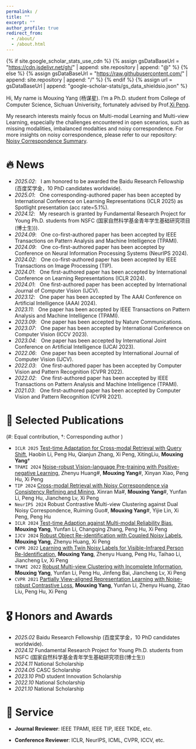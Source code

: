 ```yaml
---
permalink: /
title: ""
excerpt: ""
author_profile: true
redirect_from: 
  - /about/
  - /about.html
---
```


{% if site.google_scholar_stats_use_cdn %}
{% assign gsDataBaseUrl = "https://cdn.jsdelivr.net/gh/" | append: site.repository | append: "@" %}
{% else %}
{% assign gsDataBaseUrl = "https://raw.githubusercontent.com/" | append: site.repository | append: "/" %}
{% endif %}
{% assign url = gsDataBaseUrl | append: "google-scholar-stats/gs_data_shieldsio.json" %}

<span class='anchor' id='about-me'></span>

Hi, My name is Mouxing Yang (杨谋星). I’m a Ph.D. student from College of Computer Science, Sichuan Univerisity, fortunately advised by Prof.[Xi Peng](http://pengxi.me).

My research interests mainly focus on Multi-modal Learning and Multi-view Learning, especially the challenges encountered in open scenarios, such as missing modalities, imbalanced modalties and noisy correspondence. For more insights on noisy correspondence, please refer to our repository: [Noisy Correspondence Summary](https://github.com/XLearning-SCU/Awesome-Noisy-Correspondence).


# 🔥 News
<!-- - *2022.02*: &nbsp;🎉🎉 Lorem ipsum dolor sit amet, consectetur adipiscing elit. Vivamus ornare aliquet ipsum, ac tempus justo dapibus sit amet.  -->

- *2025.02*: &nbsp; I am honored to be awarded the Baidu Research Fellowship (百度奖学金，10 PhD candidates worldwide).
- *2025.01*: &nbsp; One corresponding-authored paper has been accepted by International Conference on Learning Representations (ICLR 2025) as Spotlight presentation (acc rate=5.1%).
- *2024.12*: &nbsp; My research is granted by Fundamental Research Project for Young Ph.D. students from NSFC (国家自然科学基金青年学生基础研究项目(博士生))).
- *2024.09*: &nbsp; One co-first-authored paper has been accepted by IEEE Transactions on Pattern Analysis and Machine Intelligence (TPAMI).
- *2024.09*: &nbsp; One co-first-authored paper has been accepted by Conference on Neural Information Processing Systems (NeurIPS 2024).
- *2024.02*: &nbsp; One co-first-authored paper has been accepted by IEEE Transactions on Image Processing (TIP).
- *2024.01*: &nbsp; One first-authored paper has been accepted by International Conference on Learning Representations (ICLR 2024).
- *2024.01*: &nbsp; One first-authored paper has been accepted by International Journal of Computer Vision (IJCV).
- *2023.12*: &nbsp; One paper has been accepted by The AAAI Conference on Artificial Intelligence (AAAI 2024).
- *2023.11*: &nbsp; One paper has been accepted by IEEE Transactions on Pattern Analysis and Machine Intelligence (TPAMI).
- *2023.09*: &nbsp; One paper has been accepted by Nature Communications.
- *2023.07*: &nbsp; One paper has been accepted by International Conference on Computer Vision (ICCV 2023).
- *2023.04*: &nbsp; One paper has been accepted by International Joint Conference on Artificial Intelligence (IJCAI 2023).
- *2022.06*: &nbsp; One paper has been accepted by International Journal of Computer Vision (IJCV).
- *2022.03*: &nbsp; One first-authored paper has been accepted by Computer Vision and Pattern Recognition (CVPR 2022).
- *2022.02*: &nbsp; One first-authored paper has been accepted by IEEE Transactions on Pattern Analysis and Machine Intelligence (TPAMI).
- *2021.03*: &nbsp; One first-authored paper has been accepted by Computer Vision and Pattern Recognition (CVPR 2021).

# 📝 Selected Publications 

(#: Equal contribution, &dagger;: Corresponding author )

- `ICLR 2025` [Test-time Adaptation for Cross-modal Retrieval with Query Shift](https://openreview.net/pdf?id=BmG88rONaU), Haobin Li, Peng Hu, Qianjun Zhang, Xi Peng, XitingLiu, **Mouxing Yang**&dagger; 
- `TPAMI 2024` [Noise-robust Vision-language Pre-training with Positive-negative Learning](https://ieeexplore.ieee.org/abstract/document/10684058), Zhenyu Huang#, **Mouxing Yang**#, Xinyan Xiao, Peng Hu, Xi Peng
- `TIP 2024` [Cross-modal Retrieval with Noisy Correspondence via Consistency Refining and Mining](http://pengxi.me/wp-content/uploads/2024/03/pengxime-online.pdf), Xinran Ma#, **Mouxing Yang**#, Yunfan Li, Peng Hu, Jiancheng Lv, Xi Peng
- `NeurIPS 2024` Robust Contrastive Multi-view Clustering against Dual Noisy Correspondence, Ruiming Guo#, **Mouxing Yang**#, Yijie Lin, Xi Peng, Peng Hu
- `ICLR 2024` [Test-time Adaption against Multi-modal Reliability Bias](https://openreview.net/pdf?id=TPZRq4FALB), **Mouxing Yang**, Yunfan Li, Changqing Zhang, Peng Hu, Xi Peng
- `IJCV 2024` [Robust Object Re-identification with Coupled Noisy Labels](http://pengxi.me/wp-content/uploads/2024/02/online_version.pdf), **Mouxing Yang**, Zhenyu Huang, Xi Peng
- `CVPR 2022` [Learning with Twin Noisy Labels for Visible-Infrared Person Re-Identification](https://openaccess.thecvf.com/content/CVPR2022/papers/Yang_Learning_With_Twin_Noisy_Labels_for_Visible-Infrared_Person_Re-Identification_CVPR_2022_paper.pdf), **Mouxing Yang**, Zhenyu Huang, Peng Hu, Taihao Li, Jiancheng Lv, Xi Peng
- `TPAMI 2022` [Robust Multi-view Clustering with Incomplete Information](http://pengxi.me/wp-content/uploads/2022/03/Robust-Multi-view-Clustering-with-Incomplete-Information.pdf), **Mouxing Yang**, Yunfan Li, Peng Hu, Jinfeng Bai, Jiancheng Lv, Xi Peng
- `CVPR 2021` [Partially View-aligned Representation Learning with Noise-robust Contrastive Loss](https://openaccess.thecvf.com/content/CVPR2021/papers/Yang_Partially_View-Aligned_Representation_Learning_With_Noise-Robust_Contrastive_Loss_CVPR_2021_paper.pdf), **Mouxing Yang**, Yunfan Li, Zhenyu Huang, Zitao Liu, Peng Hu, Xi Peng

<!-- under review -->

# 🎖 Honors and Awards
- *2025.02* Baidu Research Fellowship (百度奖学金，10 PhD candidates worldwide).
- *2024.12* Fundamental Research Project for Young Ph.D. students from NSFC (国家自然科学基金青年学生基础研究项目(博士生))
- *2024.11* National Scholarship
- *2024.05* CASC Scholarship
- *2023.10* PhD student Innovation Scholarship
- *2022.10* National Scholarship
- *2021.10* National Scholarship

<!-- # 📖 Educations

- 2020.09 - now, Ph.D. student, Sichuan Univeristy, Chengdu.
- 2016.09 - 2020.06, Undergraduate, Sichuan Univeristy, Chengdu. -->

<!-- 

# 💬 Invited Talks
- *2021.06*, Lorem ipsum dolor sit amet, consectetur adipiscing elit. Vivamus ornare aliquet ipsum, ac tempus justo dapibus sit amet. 
- *2021.03*, Lorem ipsum dolor sit amet, consectetur adipiscing elit. Vivamus ornare aliquet ipsum, ac tempus justo dapibus sit amet.  \| [\[video\]](https://github.com/)


# 💻 
-->
# 🙋 Service
<!-- - *2019.05 - 2020.02*, [Lorem](https://github.com/), China.  -->

<!-- - Journal Reviewer of IEEE Transactions on Knowledge and Data Engineering, IEEE Transactions on Neural Networks and Learning Systems, IEEE Transactions on Systems, Man and Cybernetics: Systems. -->

- **Journal Reviewer**: IEEE TPAMI, IEEE TIP, IEEE TKDE, etc.

- **Conference Reviewer**: ICLR, NeurIPS, ICML, CVPR, ICCV, etc.
<!-- - Conference Reviewer: of ICLR 2023, NeurIPS 2023, ICML 2023, ICCV 2023, AAAI 2023. -->
<!-- , CICAI 2021-2022, ICIG 2021, ACML 2021, PRCV 2021-2022 -->

<!-- 
# 💬 Talks ~
 -->


